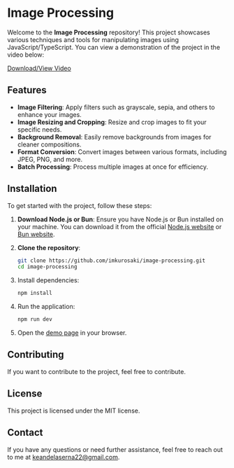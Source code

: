# Image Processing

Welcome to the **Image Processing** repository! This project showcases various techniques and tools for manipulating images using JavaScript/TypeScript. You can view a demonstration of the project in the video below:

[Download/View Video](./public/AwesomeScreenshot-10_4_2024,3_56_57PM.webm)

## Features

- **Image Filtering**: Apply filters such as grayscale, sepia, and others to enhance your images.
- **Image Resizing and Cropping**: Resize and crop images to fit your specific needs.
- **Background Removal**: Easily remove backgrounds from images for cleaner compositions.
- **Format Conversion**: Convert images between various formats, including JPEG, PNG, and more.
- **Batch Processing**: Process multiple images at once for efficiency.

## Installation

To get started with the project, follow these steps:

1. **Download Node.js or Bun**: Ensure you have Node.js or Bun installed on your machine. You can download it from the official [Node.js website](https://nodejs.org/) or [Bun website](https://bun.sh/).

2. **Clone the repository**:
   ```sh
   git clone https://github.com/imkurosaki/image-processing.git
   cd image-processing

3. Install dependencies:
   ```sh
   npm install
   ```
4. Run the application:
   ```sh 
   npm run dev
   ```
5. Open the [demo page](http://localhost:5173) in your browser.

## Contributing

If you want to contribute to the project, feel free to contribute.

## License

This project is licensed under the MIT license.

## Contact

If you have any questions or need further assistance, feel free to reach out to me at keandelaserna22@gmail.com.
